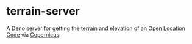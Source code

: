 # terrain-server

A Deno server for getting the [terrain](https://copernicus.discomap.eea.europa.eu/arcgis/rest/services/Corine/) and [elevation](https://copernicus.discomap.eea.europa.eu/arcgis/rest/services/Elevation/) of an [Open Location Code](https://opensource.google/projects/open-location-code) via [Copernicus](https://www.copernicus.eu/).
